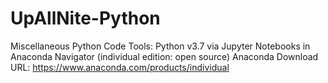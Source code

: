 # UpAllNite-Python
Miscellaneous Python Code
Tools:  Python v3.7 via Jupyter Notebooks in Anaconda Navigator (individual edition: open source)
  Anaconda Download URL: https://www.anaconda.com/products/individual
